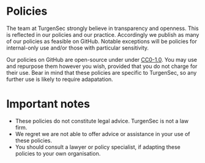 # Policies

The team at TurgenSec strongly believe in transparency and openness. This is
reflected in our policies and our practice. Accordingly we publish as many of our
policies as feasible on GitHub. Notable exceptions will be policies for
internal-only use and/or those with particular sensitivity.

Our policies on GitHub are open-source under under [CC0-1.0](LICENSE.MD). You may
use and repurpose them however you wish, provided that you do not charge for
their use. Bear in mind that these policies are specific to TurgenSec, so any
further use is likely to require adapatation.

# Important notes

- These policies do not constitute legal advice. TurgenSec is not a law firm.
- We regret we are not able to offer advice or assistance in your use of these
  policies.
- You should consult a lawyer or policy specialist, if adapting these policies
  to your own organisation.

